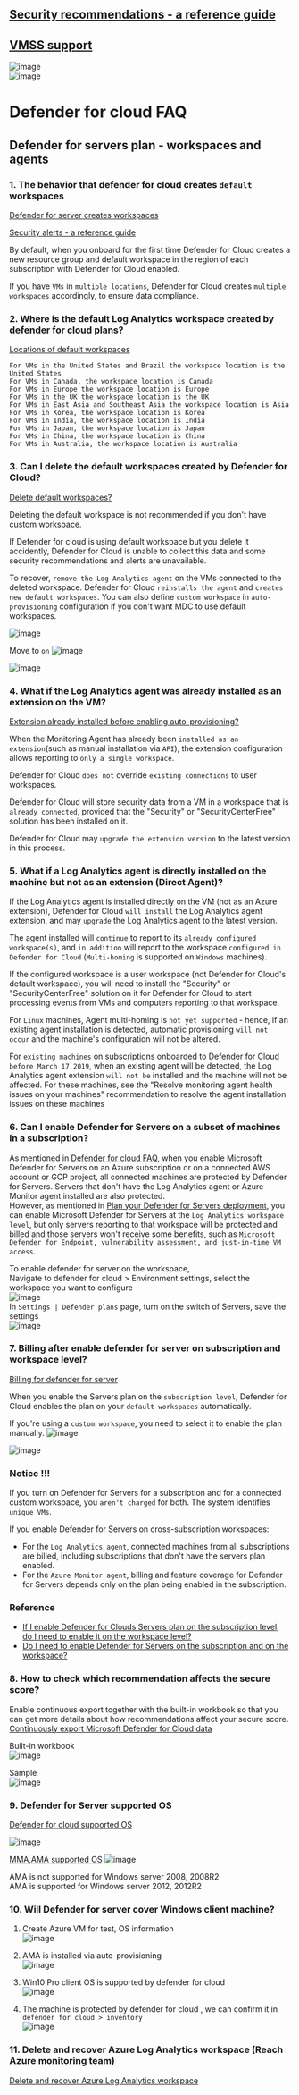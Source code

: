 ## [Security recommendations - a reference guide](https://learn.microsoft.com/en-us/azure/defender-for-cloud/recommendations-reference)
## [VMSS support](https://learn.microsoft.com/en-us/azure/defender-for-cloud/support-matrix-defender-for-servers#supported-features-for-virtual-machines-and-servers)
![image](https://user-images.githubusercontent.com/96930989/236124943-a5ded4a7-33b1-4d51-8d69-71b999262c9b.png) <br>
![image](https://user-images.githubusercontent.com/96930989/236125002-1e61c91d-efb8-42cb-9826-ea7c89e75d53.png)

# Defender for cloud FAQ

## Defender for servers plan - workspaces and agents
### 1. The behavior that defender for cloud creates `default` workspaces
[Defender for server creates workspaces](https://learn.microsoft.com/en-us/azure/defender-for-cloud/plan-defender-for-servers-data-workspace#default-workspace)

[Security alerts - a reference guide](https://learn.microsoft.com/en-us/azure/defender-for-cloud/alerts-reference#alerts-dns)

By default, when you onboard for the first time Defender for Cloud creates a new resource group and default workspace in the region of each subscription with Defender for Cloud enabled.

If you have `VMs` in `multiple locations`, Defender for Cloud creates `multiple workspaces` accordingly, to ensure data compliance.

### 2. Where is the default Log Analytics workspace created by defender for cloud plans?
[Locations of default workspaces](https://learn.microsoft.com/en-us/azure/defender-for-cloud/faq-data-collection-agents#where-is-the-default-log-analytics-workspace-created-)
```
For VMs in the United States and Brazil the workspace location is the United States
For VMs in Canada, the workspace location is Canada
For VMs in Europe the workspace location is Europe
For VMs in the UK the workspace location is the UK
For VMs in East Asia and Southeast Asia the workspace location is Asia
For VMs in Korea, the workspace location is Korea
For VMs in India, the workspace location is India
For VMs in Japan, the workspace location is Japan
For VMs in China, the workspace location is China
For VMs in Australia, the workspace location is Australia
```

### 3. Can I delete the default workspaces created by Defender for Cloud?
[Delete default workspaces?](https://learn.microsoft.com/en-us/azure/defender-for-cloud/faq-data-collection-agents#can-i-delete-the-default-workspaces-created-by-defender-for-cloud-) 

Deleting the default workspace is not recommended if you don't have custom workspace. 

If Defender for cloud is using default workspace but you delete it accidently, Defender for Cloud is unable to collect this data and some security recommendations and alerts are unavailable.

To recover, `remove the Log Analytics agent` on the VMs connected to the deleted workspace. Defender for Cloud `reinstalls the agent` and `creates new default workspaces`. You can also define `custom workspace` in `auto-provisioning` configuration if you don't want MDC to use default workspaces.

![image](https://user-images.githubusercontent.com/96930989/211142697-18ee00ae-5b1d-4668-b95b-068658c6aff0.png)

Move to `on`
![image](https://user-images.githubusercontent.com/96930989/211142730-62f233c4-17c4-4d43-afb2-e63964701883.png)

![image](https://user-images.githubusercontent.com/96930989/211142677-6fef576e-cb30-4106-b20a-62ef814f1384.png)

### 4. What if the Log Analytics agent was already installed as an extension on the VM?
[Extension already installed before enabling auto-provisioning?](https://learn.microsoft.com/en-us/azure/defender-for-cloud/faq-data-collection-agents#what-if-the-log-analytics-agent-was-already-installed-as-an-extension-on-the-vm-)

When the Monitoring Agent has already been `installed as an extension`(such as manual installation via `API`), the extension configuration allows reporting to `only a single workspace`. 

Defender for Cloud `does not` override `existing connections` to user workspaces. 

Defender for Cloud will store security data from a VM in a workspace that is `already connected`, provided that the "Security" or "SecurityCenterFree" solution has been installed on it. 

Defender for Cloud may `upgrade the extension version` to the latest version in this process.

### 5. What if a Log Analytics agent is directly installed on the machine but not as an extension (Direct Agent)?

If the Log Analytics agent is installed directly on the VM (not as an Azure extension), Defender for Cloud `will install` the Log Analytics agent extension, and may `upgrade` the Log Analytics agent to the latest version.

The agent installed will `continue` to report to its `already configured workspace(s)`, and `in addition` will report to the workspace `configured in Defender for Cloud` (`Multi-homing` is supported on `Windows` machines).

If the configured workspace is a user workspace (not Defender for Cloud's default workspace), you will need to install the "Security" or "SecurityCenterFree" solution on it for Defender for Cloud to start processing events from VMs and computers reporting to that workspace.

For `Linux` machines, Agent multi-homing is `not yet supported` - hence, if an existing agent installation is detected, automatic provisioning `will not occur` and the machine's configuration will not be altered.

For `existing machines` on subscriptions onboarded to Defender for Cloud `before March 17 2019`, when an existing agent will be detected, the Log Analytics agent extension `will not be` installed and the machine will not be affected. For these machines, see the "Resolve monitoring agent health issues on your machines" recommendation to resolve the agent installation issues on these machines

### 6. Can I enable Defender for Servers on a subset of machines in a subscription?
As mentioned in [Defender for cloud FAQ](https://learn.microsoft.com/en-us/azure/defender-for-cloud/faq-defender-for-servers#can-i-enable-defender-for-servers-on-a-subset-of-machines-in-a-subscription-), when you enable Microsoft Defender for Servers on an Azure subscription or on a connected AWS account or GCP project, all connected machines are protected by Defender for Servers. Servers that don't have the Log Analytics agent or Azure Monitor agent installed are also protected. <br>
However, as mentioned in [Plan your Defender for Servers deployment](https://learn.microsoft.com/en-us/azure/defender-for-cloud/plan-defender-for-servers), you can enable Microsoft Defender for Servers at the `Log Analytics workspace level`, but only servers reporting to that workspace will be protected and billed and those servers won't receive some benefits, such as `Microsoft Defender for Endpoint, vulnerability assessment, and just-in-time VM access`.

To enable defender for server on the workspace, <br>
Navigate to defender for cloud > Environment settings, select the workspace you want to configure <br>
![image](https://github.com/guguji666666/GJS-MDC-Tips/assets/96930989/7dc97b26-d671-416b-a352-da03ade14ec9) <br>
In `Settings | Defender plans` page, turn on the switch of Servers, save the settings <br>
![image](https://github.com/guguji666666/GJS-MDC-Tips/assets/96930989/0d9c4ce4-da51-4370-aed5-dc2d60725bf0)

### 7. Billing after enable defender for server on subscription and workspace level?
[Billing for defender for server](https://learn.microsoft.com/en-us/azure/defender-for-cloud/faq-defender-for-servers#do-i-need-to-enable-on-the-subscription-and-workspace-)

When you enable the Servers plan on the `subscription level`, Defender for Cloud enables the plan on your `default workspaces` automatically. 

If you're using a `custom workspace`, you need to select it to enable the plan manually. 
![image](https://user-images.githubusercontent.com/96930989/211142147-1d9f5d8c-4bd8-4ba5-bd9f-37c065e20fe1.png)

![image](https://user-images.githubusercontent.com/96930989/211142168-0fddb5ae-3321-4a2a-98ad-1475cc4ce73b.png)

### Notice !!!

If you turn on Defender for Servers for a subscription and for a connected custom workspace, you `aren't charged` for both. The system identifies `unique VMs`.

If you enable Defender for Servers on cross-subscription workspaces:
* For the `Log Analytics agent`, connected machines from all subscriptions are billed, including subscriptions that don't have the servers plan enabled.
* For the `Azure Monitor agent`, billing and feature coverage for Defender for Servers depends only on the plan being enabled in the subscription.

### Reference
* [If I enable Defender for Clouds Servers plan on the subscription level, do I need to enable it on the workspace level?](https://learn.microsoft.com/en-us/azure/defender-for-cloud/plan-defender-for-servers-data-workspace#if-i-enable-defender-for-clouds-servers-plan-on-the-subscription-level-do-i-need-to-enable-it-on-the-workspace-level)
* [Do I need to enable Defender for Servers on the subscription and on the workspace?](https://learn.microsoft.com/en-us/azure/defender-for-cloud/faq-defender-for-servers#do-i-need-to-enable-defender-for-servers-on-the-subscription-and-on-the-workspace-)

### 8. How to check which recommendation affects the secure score?
Enable continuous export together with the built-in workbook so that you can get more details about how recommendations affect your secure score. <br>
[Continuously export Microsoft Defender for Cloud data](https://learn.microsoft.com/en-us/azure/defender-for-cloud/continuous-export?tabs=azure-portal)

Built-in workbook <br>
![image](https://user-images.githubusercontent.com/96930989/214222344-8a076879-cb63-4024-a2bf-6fabcc5539b4.png)

Sample <br>
![image](https://user-images.githubusercontent.com/96930989/214222646-77c9f727-1256-459e-82f8-a6e6d5a603c8.png)


### 9. Defender for Server supported OS

[Defender for cloud supported OS](https://learn.microsoft.com/en-us/azure/defender-for-cloud/support-matrix-defender-for-cloud#supported-operating-systems)

![image](https://guguimage.aceultraman.com/i/2023/05/20/ey8ein.png)

[MMA,AMA supported OS](https://learn.microsoft.com/en-us/azure/azure-monitor/agents/agents-overview#supported-operating-systems)
![image](https://guguimage.aceultraman.com/i/2023/05/20/ezlkwz.png)
 
AMA is not supported for Windows server 2008, 2008R2 <br>
AMA is supported for Windows server 2012, 2012R2

### 10. Will Defender for server cover Windows client machine?
1. Create Azure VM for test, OS information <br>
![image](https://guguimage.aceultraman.com/i/2023/05/20/e6baqy.png)

2. AMA is installed via auto-provisioning <br>
![image](https://guguimage.aceultraman.com/i/2023/05/20/e5q4zr.png)

3. Win10 Pro client OS is supported by defender for cloud <br>
![image](https://guguimage.aceultraman.com/i/2023/05/20/fnv6j1.png)

4. The machine is protected by defender for cloud , we can confirm it in `defender for cloud > inventory` <br>
![image](https://guguimage.aceultraman.com/i/2023/05/20/flh68q.png)


### 11. Delete and recover Azure Log Analytics workspace (Reach Azure monitoring team)
[Delete and recover Azure Log Analytics workspace](https://learn.microsoft.com/en-us/azure/azure-monitor/logs/delete-workspace)



